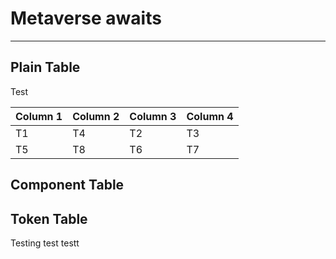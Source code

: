 # Metaverse awaits

---

## Plain Table

Test

  
| Column 1 | Column 2 | Column 3 | Column 4 |  
| --- | --- | --- | --- |  
| T1 | T4 | T2 | T3 |  
| T5 | T8 | T6 | T7 |  


## Component Table

## Token Table

Testing test testt